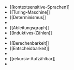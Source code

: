 - [[kontextsensitive-Sprachen]]
- [[Turing-Maschine]]
- [[Determinismus]]
-
- [[Ableitungsgraph]]
- [[Induktives-Zählen]]
-
- [[Berechenbarkeit]]
- [[Entscheidbarkeit]]
-
- [[rekursiv-Aufzählbar]]
-